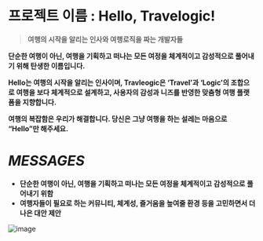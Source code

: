 

# 프로젝트 이름 : Hello, Travelogic!

> **여행의 시작을 알리는 인사와 여행로직을 짜는 개발자들**
> 

**단순한 여행이 아닌, 여행을 기획하고 떠나는 모든 여정을 체계적이고 감성적으로 풀어내기 위해 탄생한 이름입니다.** 

**Hello는 여행의 시작을 알리는 인사이며, Travleogic은 ‘Travel’과 ‘Logic’의 조합으로 여행을 보다 체계적으로 설계하고, 사용자의 감성과 니즈를 반영한 맞춤형 여행 플랫폼을 지향합니다.**

**여행의 복잡함은 우리가 해결합니다. 당신은 그냥 여행을 하는 설레는 마음으로 “Hello”만 해주세요.**

# ***MESSAGES***

- **단순한 여행이 아닌, 여행을 기획하고 떠나는 모든 여정을 체계적이고 감성적으로 풀어내기 위함**
- **여행자들이 필요로 하는 커뮤니티, 체계성, 즐거움을 높여줄 환경 등을 고민하면서 더 나은 대안 제안**

 ![image](https://github.com/user-attachments/assets/bd8d2893-eb1a-4540-b1f1-8324c6eaf3e5)
